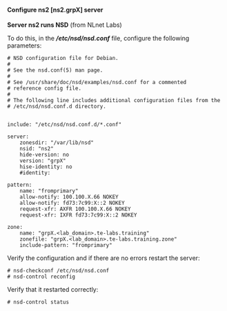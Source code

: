 #### Configure ns2 [**ns2.grpX**] server

**Server ns2 runs NSD** (from NLnet Labs)

To do this, in the ***/etc/nsd/nsd.conf*** file, configure the following parameters:

```
# NSD configuration file for Debian.
#
# See the nsd.conf(5) man page.
#
# See /usr/share/doc/nsd/examples/nsd.conf for a commented
# reference config file.
#
# The following line includes additional configuration files from the
# /etc/nsd/nsd.conf.d directory.


include: "/etc/nsd/nsd.conf.d/*.conf"

server:
	zonesdir: "/var/lib/nsd"
    nsid: "ns2"
    hide-version: no
    version: "grpX"
    hise-identity: no
    #identity:

pattern:
	name: "fromprimary"
	allow-notify: 100.100.X.66 NOKEY
    allow-notify: fd73:7c99:X::2 NOKEY
	request-xfr: AXFR 100.100.X.66 NOKEY
    request-xfr: IXFR fd73:7c99:X::2 NOKEY

zone:
	name: "grpX.<lab_domain>.te-labs.training"
	zonefile: "grpX.<lab_domain>.te-labs.training.zone"
	include-pattern: "fromprimary"
```

Verify the configuration and if there are no errors restart the server:

```
# nsd-checkconf /etc/nsd/nsd.conf
# nsd-control reconfig
```

Verify that it restarted correctly:

```
# nsd-control status
```

```
```

